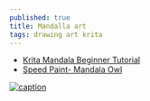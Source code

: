 ```yaml
---
published: true
title: Mandalla art
tags: drawing art krita
---
```

- [Krita Mandala Beginner Tutorial](https://www.youtube.com/watch?v=E5nnpLfg8e4)
- [Speed Paint- Mandala Owl](https://www.youtube.com/watch?v=cQya_kgVpQc&list=LL&index=3)

[![caption](https://img.youtube.com/vi/cQya_kgVpQc/0.jpg)](https://www.youtube.com/watch?v=cQya_kgVpQc)